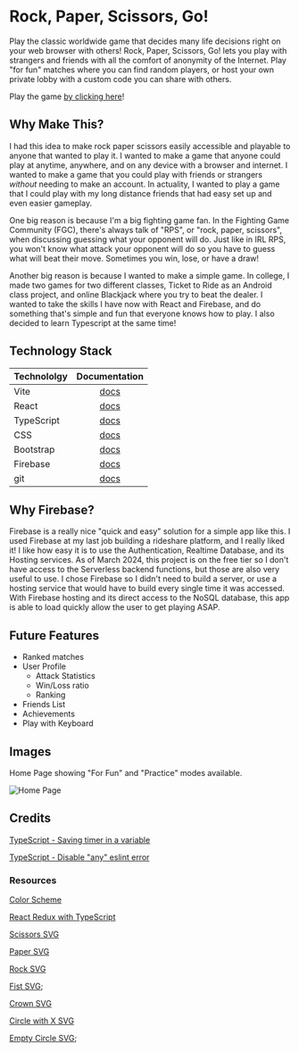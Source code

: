 # Rock, Paper, Scissors, Go!

Play the classic worldwide game that decides many life decisions right on your web browser with others! Rock, Paper, Scissors, Go! lets you play with strangers and friends with all the comfort of anonymity of the Internet. Play "for fun" matches where you can find random players, or host your own private lobby with a custom code you can share with others.

Play the game [by clicking here](https://rock-paper-scissor-go.firebaseapp.com/)!

## Why Make This?

I had this idea to make rock paper scissors easily accessible and playable to anyone that wanted to play it. I wanted to make a game that anyone could play at anytime, anywhere, and on any device with a browser and internet. I wanted to make a game that you could play with friends or strangers *without* needing to make an account. In actuality, I wanted to play a game that I could play with my long distance friends that had easy set up and even easier gameplay.

One big reason is because I'm a big fighting game fan. In the Fighting Game Community (FGC), there's always talk of "RPS", or "rock, paper, scissors", when discussing guessing what your opponent will do. Just like in IRL RPS, you won't know what attack your opponent will do so you have to guess what will beat their move. Sometimes you win, lose, or have a draw! 

Another big reason is because I wanted to make a simple game. In college, I made two games for two different classes, Ticket to Ride as an Android class project, and online Blackjack where you try to beat the dealer. I wanted to take the skills I have now with React and Firebase, and do something that's simple and fun that everyone knows how to play. I also decided to learn Typescript at the same time!

## Technology Stack

| Technololgy | Documentation |
|:---|:---:|
| Vite | [docs](https://vitejs.dev/guide/) |
| React | [docs](https://legacy.reactjs.org/docs/getting-started.html) |
| TypeScript | [docs](https://www.typescriptlang.org/docs/) |
| CSS | [docs](https://developer.mozilla.org/en-US/docs/Web/CSS) |
| Bootstrap | [docs](https://getbootstrap.com/docs/5.3/getting-started/introduction/) |
| Firebase | [docs](https://firebase.google.com/docs/) |
| git | [docs](https://git-scm.com/doc) |

## Why Firebase?

Firebase is a really nice "quick and easy" solution for a simple app like this. I used Firebase at my last job building a rideshare platform, and I really liked it! I like how easy it is to use the Authentication, Realtime Database, and its Hosting services. As of March 2024, this project is on the free tier so I don't have access to the Serverless backend functions, but those are also very useful to use. I chose Firebase so I didn't need to build a server, or use a hosting service that would have to build every single time it was accessed. With Firebase hosting and its direct access to the NoSQL database, this app is able to load quickly allow the user to get playing ASAP.


## Future Features

- Ranked matches
- User Profile
  - Attack Statistics
  - Win/Loss ratio
  - Ranking
- Friends List
- Achievements
- Play with Keyboard

## Images

Home Page showing "For Fun" and "Practice" modes available.

![Home Page](https://github.com/nathangero/rock-paper-scissor-go/assets/25491849/c73178ee-cbc4-4ce7-a124-33e3ed0ab270)

## Credits

[TypeScript - Saving timer in a variable](https://stackoverflow.com/a/51040768)

[TypeScript - Disable "any" eslint error](https://sharepoint.stackexchange.com/questions/305265/how-to-deal-with-lint-warning-unexpected-any-specify-a-different-type)

### Resources

[Color Scheme](https://coolors.co/ffbc42-004e98-a30000)

[React Redux with TypeScript](https://react-redux.js.org/tutorials/typescript-quick-start)

[Scissors SVG](https://www.svgrepo.com/svg/479928/scissors-9)

[Paper SVG](https://www.svgrepo.com/svg/448088/paper)

[Rock SVG](https://www.svgrepo.com/svg/378869/rock)

[Fist SVG](https://www.svgrepo.com/svg/307314/fist-cross-dictator-bang);

[Crown SVG](https://www.svgrepo.com/svg/313800/crown-solid)

[Circle with X SVG](https://www.svgrepo.com/svg/500506/circle-close)

[Empty Circle SVG](https://www.svgrepo.com/svg/505345/circle);

